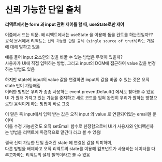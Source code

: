 # 신뢰 가능한 단일 출처
**리액트에서는 form 과 input 관련 제어를 할 때, useState로만 제어**   

이쯤에서 드는 의문. 왜 리액트에서는 useState 을 이용해 폼을 컨트롤 하는것일까??   
공식 문서에서 리액트는 `신뢰 가능한 단일 출처 (single source of truth)`라는 개념에 대해 말하고 있음   

예를 들어 input 요소안의 값을 바꿀 수 있는 방법은 무엇이 있을까?   
사용자가 UI에 직접 입력하는 방법, 그리고 input의 DOM에 접근하여 value 값을 변경하는 방법도 있음   

하지만 state에 input의 value 값을 연결하면 input의 값을 바꿀 수 있는 것은 오직 state 만이 가능해짐   
이러한 방법은 우리가 종종 사용하는 event.preventDefault() 에서도 찾아볼 수 있음   
UI 가 원래 가지고 있는 기능을 중지하고 새로 코드를 입혀 완전히 우리가 원하는 방향으로만 움직이게 하는 방법이 바로 그것   

이 말은 즉 input에서 입력 받는 값은 오직 input 의 value 로 연결되어있는 email일 뿐이며   
이를 수정 가능한것도 오직 setEmail 함수로 한정함으로써 UI가 사용자와 인터렉션하는 방법을 리액트에 독점적으로 맡긴다 라고 볼 수 있음!

결국 신뢰 가능한 단일 출처란 state 에 연결된 값을 의미하며,   
다른 방법을 배제하고 오직 리엑트의 state를 이용해 컴포넌트가 사용하는 데이터를 다루고자하는 리액트의 설계 철학이라고 볼 수 있음

